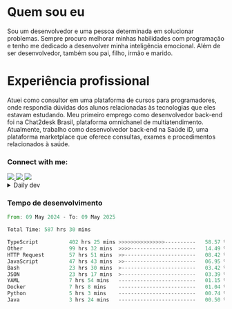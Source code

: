 # Quem sou eu
Sou um desenvolvedor e uma pessoa determinada em solucionar problemas. Sempre procuro melhorar minhas habilidades com programação e tenho me dedicado a desenvolver minha inteligência emocional. Além de ser desenvolvedor, também sou pai, filho, irmão e marido.

# Experiência profissional
Atuei como consultor em uma plataforma de cursos para programadores, onde respondia dúvidas dos alunos relacionadas às tecnologias que eles estavam estudando.
Meu primeiro emprego como desenvolvedor back-end foi na Chat2desk Brasil, plataforma omnichanel de multiatendimento.
Atualmente, trabalho como desenvolvedor back-end na Saúde iD, uma plataforma marketplace que oferece consultas, exames e procedimentos relacionados à saúde.

### Connect with me:
<a href="https://www.linkedin.com/in/theusmoreira" target="_blank" >
<img src="https://img.shields.io/badge/linkedin-%230077B5.svg?&style=for-the-badge&logo=linkedin&logoColor=white ">
</a>
<a href="https://www.instagram.com/matheus.s.moreira/" target="_blank">
<img src="https://img.shields.io/badge/instagram-%23E4405F.svg?&style=for-the-badge&logo=instagram&logoColor=white">
</a>
<a href="mailto:matheussm301@gmail.com"  target="_blank">
<img src="https://img.shields.io/badge/gmail-%23E4405F.svg?&style=for-the-badge&logo=gmail&logoColor=white">
</a>


<details>
  <summary>Daily dev </summary>
<p>
  <a href="https://app.daily.dev/matheussantos"><img src="https://github.com/matheus-santos-moreira/matheus-santos-moreira/blob/master/devcard.svg" width="200" alt="Matheus Santos's Dev Card"/></a>
 </p>
</details>

<h3>Tempo de desenvolvimento</h3>

<!--START_SECTION:waka-->

```rust
From: 09 May 2024 - To: 09 May 2025

Total Time: 587 hrs 30 mins

TypeScript          402 hrs 25 mins >>>>>>>>>>>>>>>----------   58.57 %
Other               99 hrs 32 mins  >>>>---------------------   14.49 %
HTTP Request        57 hrs 51 mins  >>-----------------------   08.42 %
JavaScript          47 hrs 43 mins  >>-----------------------   06.95 %
Bash                23 hrs 30 mins  >------------------------   03.42 %
JSON                23 hrs 17 mins  >------------------------   03.39 %
YAML                7 hrs 54 mins   -------------------------   01.15 %
Docker              7 hrs 8 mins    -------------------------   01.04 %
Python              5 hrs 3 mins    -------------------------   00.74 %
Java                3 hrs 24 mins   -------------------------   00.50 %
```

<!--END_SECTION:waka-->

